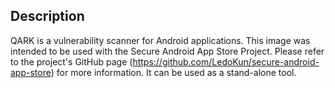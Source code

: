 ## Description

QARK is a vulnerability scanner for Android applications. This image was intended to be used with the Secure Android App Store Project. Please refer to the project's GitHub page (https://github.com/LedoKun/secure-android-app-store) for more information. It can be used as a stand-alone tool.